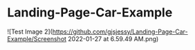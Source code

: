 # Landing-Page-Car-Example
![Test Image 2](https://github.com/gjsjessy/Landing-Page-Car-Example/Screenshot 2022-01-27 at 6.59.49 AM.png)
